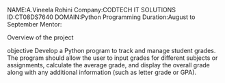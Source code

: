 NAME:A.Vineela Rohini
Company:CODTECH IT SOLUTIONS 
ID:CT08DS7640
DOMAIN:Python Programming
Duration:August to September 
Mentor:

Overview of the project

objective
Develop a Python program to track and manage student grades. The program should allow the user to input grades for different subjects or assignments, calculate the average grade, and display the overall grade along with any additional information (such as letter grade or GPA).
